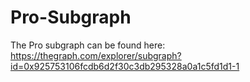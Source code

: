 # Pro-Subgraph
The Pro subgraph can be found here:
https://thegraph.com/explorer/subgraph?id=0x925753106fcdb6d2f30c3db295328a0a1c5fd1d1-1
